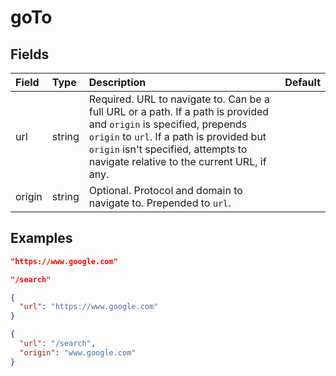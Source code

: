 
# goTo



## Fields

Field | Type | Description | Default
:-- | :-- | :-- | :--
url | string | Required. URL to navigate to. Can be a full URL or a path. If a path is provided and `origin` is specified, prepends `origin` to `url`. If a path is provided but `origin` isn't specified, attempts to navigate relative to the current URL, if any. | 
origin | string | Optional. Protocol and domain to navigate to. Prepended to `url`. | 

## Examples

```json
"https://www.google.com"
```

```json
"/search"
```

```json
{
  "url": "https://www.google.com"
}
```

```json
{
  "url": "/search",
  "origin": "www.google.com"
}
```
